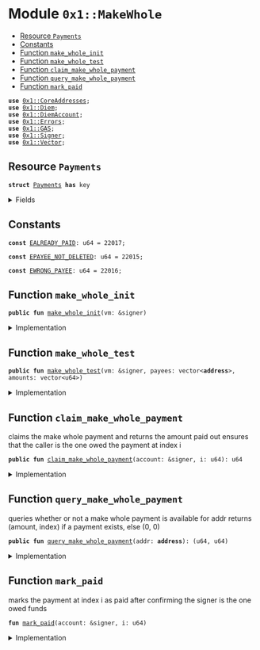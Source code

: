 
<a name="0x1_MakeWhole"></a>

# Module `0x1::MakeWhole`



-  [Resource `Payments`](#0x1_MakeWhole_Payments)
-  [Constants](#@Constants_0)
-  [Function `make_whole_init`](#0x1_MakeWhole_make_whole_init)
-  [Function `make_whole_test`](#0x1_MakeWhole_make_whole_test)
-  [Function `claim_make_whole_payment`](#0x1_MakeWhole_claim_make_whole_payment)
-  [Function `query_make_whole_payment`](#0x1_MakeWhole_query_make_whole_payment)
-  [Function `mark_paid`](#0x1_MakeWhole_mark_paid)


<pre><code><b>use</b> <a href="CoreAddresses.md#0x1_CoreAddresses">0x1::CoreAddresses</a>;
<b>use</b> <a href="Diem.md#0x1_Diem">0x1::Diem</a>;
<b>use</b> <a href="DiemAccount.md#0x1_DiemAccount">0x1::DiemAccount</a>;
<b>use</b> <a href="../../../../../../../DPN/releases/artifacts/current/build/MoveStdlib/docs/Errors.md#0x1_Errors">0x1::Errors</a>;
<b>use</b> <a href="GAS.md#0x1_GAS">0x1::GAS</a>;
<b>use</b> <a href="../../../../../../../DPN/releases/artifacts/current/build/MoveStdlib/docs/Signer.md#0x1_Signer">0x1::Signer</a>;
<b>use</b> <a href="../../../../../../../DPN/releases/artifacts/current/build/MoveStdlib/docs/Vector.md#0x1_Vector">0x1::Vector</a>;
</code></pre>



<a name="0x1_MakeWhole_Payments"></a>

## Resource `Payments`



<pre><code><b>struct</b> <a href="MakeWhole.md#0x1_MakeWhole_Payments">Payments</a> <b>has</b> key
</code></pre>



<details>
<summary>Fields</summary>


<dl>
<dt>
<code>payees: vector&lt;<b>address</b>&gt;</code>
</dt>
<dd>

</dd>
<dt>
<code>amounts: vector&lt;u64&gt;</code>
</dt>
<dd>

</dd>
<dt>
<code>paid: vector&lt;bool&gt;</code>
</dt>
<dd>

</dd>
<dt>
<code>coins: <a href="Diem.md#0x1_Diem_Diem">Diem::Diem</a>&lt;<a href="GAS.md#0x1_GAS_GAS">GAS::GAS</a>&gt;</code>
</dt>
<dd>

</dd>
</dl>


</details>

<a name="@Constants_0"></a>

## Constants


<a name="0x1_MakeWhole_EALREADY_PAID"></a>



<pre><code><b>const</b> <a href="MakeWhole.md#0x1_MakeWhole_EALREADY_PAID">EALREADY_PAID</a>: u64 = 22017;
</code></pre>



<a name="0x1_MakeWhole_EPAYEE_NOT_DELETED"></a>



<pre><code><b>const</b> <a href="MakeWhole.md#0x1_MakeWhole_EPAYEE_NOT_DELETED">EPAYEE_NOT_DELETED</a>: u64 = 22015;
</code></pre>



<a name="0x1_MakeWhole_EWRONG_PAYEE"></a>



<pre><code><b>const</b> <a href="MakeWhole.md#0x1_MakeWhole_EWRONG_PAYEE">EWRONG_PAYEE</a>: u64 = 22016;
</code></pre>



<a name="0x1_MakeWhole_make_whole_init"></a>

## Function `make_whole_init`



<pre><code><b>public</b> <b>fun</b> <a href="MakeWhole.md#0x1_MakeWhole_make_whole_init">make_whole_init</a>(vm: &signer)
</code></pre>



<details>
<summary>Implementation</summary>


<pre><code><b>public</b> <b>fun</b> <a href="MakeWhole.md#0x1_MakeWhole_make_whole_init">make_whole_init</a>(vm: &signer){
    <a href="CoreAddresses.md#0x1_CoreAddresses_assert_diem_root">CoreAddresses::assert_diem_root</a>(vm);
    <b>if</b> (!<b>exists</b>&lt;<a href="MakeWhole.md#0x1_MakeWhole_Payments">Payments</a>&gt;(@DiemRoot)) {
        <b>let</b> payees: vector&lt;<b>address</b>&gt; = <a href="../../../../../../../DPN/releases/artifacts/current/build/MoveStdlib/docs/Vector.md#0x1_Vector_empty">Vector::empty</a>&lt;<b>address</b>&gt;();
        <b>let</b> amounts: vector&lt;u64&gt; = <a href="../../../../../../../DPN/releases/artifacts/current/build/MoveStdlib/docs/Vector.md#0x1_Vector_empty">Vector::empty</a>&lt;u64&gt;();

        // TODO: A new <b>address</b> and amount must be pushed back for each miner
        //       that needs <b>to</b> be repaid
        // // This can be done more easily in more recent version of <b>move</b>,
        // <a href="../../../../../../../DPN/releases/artifacts/current/build/MoveStdlib/docs/Vector.md#0x1_Vector_push_back">Vector::push_back</a>&lt;<b>address</b>&gt;(&<b>mut</b> payees, @0x3f9fb9373492a3ec10714214ab53f071);
        // <a href="../../../../../../../DPN/releases/artifacts/current/build/MoveStdlib/docs/Vector.md#0x1_Vector_push_back">Vector::push_back</a>&lt;u64&gt;(&<b>mut</b> amounts, 874041484);

        <a href="../../../../../../../DPN/releases/artifacts/current/build/MoveStdlib/docs/Vector.md#0x1_Vector_push_back">Vector::push_back</a>&lt;<b>address</b>&gt;(&<b>mut</b> payees, @0xb2e86a1bee0e63602920eaa90a37c91e);
        <a href="../../../../../../../DPN/releases/artifacts/current/build/MoveStdlib/docs/Vector.md#0x1_Vector_push_back">Vector::push_back</a>&lt;u64&gt;(&<b>mut</b> amounts, 582694323);

        <b>let</b> i = 0;
        <b>let</b> total = 0;
        <b>let</b> paid = <a href="../../../../../../../DPN/releases/artifacts/current/build/MoveStdlib/docs/Vector.md#0x1_Vector_empty">Vector::empty</a>&lt;bool&gt;();

        <b>while</b> (i &lt; <a href="../../../../../../../DPN/releases/artifacts/current/build/MoveStdlib/docs/Vector.md#0x1_Vector_length">Vector::length</a>&lt;u64&gt;(&amounts)) {
            total = total + *<a href="../../../../../../../DPN/releases/artifacts/current/build/MoveStdlib/docs/Vector.md#0x1_Vector_borrow">Vector::borrow</a>&lt;u64&gt;(&amounts, i);
            i = i + 1;
            <a href="../../../../../../../DPN/releases/artifacts/current/build/MoveStdlib/docs/Vector.md#0x1_Vector_push_back">Vector::push_back</a>&lt;bool&gt;(&<b>mut</b> paid, <b>false</b>);
        };

        <b>let</b> coins = <a href="Diem.md#0x1_Diem_mint">Diem::mint</a>&lt;<a href="GAS.md#0x1_GAS">GAS</a>&gt;(vm, total);

        <b>move_to</b>&lt;<a href="MakeWhole.md#0x1_MakeWhole_Payments">Payments</a>&gt;(
            vm,
            <a href="MakeWhole.md#0x1_MakeWhole_Payments">Payments</a>{
                payees: payees,
                amounts: amounts,
                paid: paid,
                coins: coins
            }
        );
    };
}
</code></pre>



</details>

<a name="0x1_MakeWhole_make_whole_test"></a>

## Function `make_whole_test`



<pre><code><b>public</b> <b>fun</b> <a href="MakeWhole.md#0x1_MakeWhole_make_whole_test">make_whole_test</a>(vm: &signer, payees: vector&lt;<b>address</b>&gt;, amounts: vector&lt;u64&gt;)
</code></pre>



<details>
<summary>Implementation</summary>


<pre><code><b>public</b> <b>fun</b> <a href="MakeWhole.md#0x1_MakeWhole_make_whole_test">make_whole_test</a>(vm: &signer, payees: vector&lt;<b>address</b>&gt;, amounts: vector&lt;u64&gt;){
    <a href="CoreAddresses.md#0x1_CoreAddresses_assert_diem_root">CoreAddresses::assert_diem_root</a>(vm);
    <b>if</b> (!<b>exists</b>&lt;<a href="MakeWhole.md#0x1_MakeWhole_Payments">Payments</a>&gt;(@DiemRoot)) {
        <b>let</b> i = 0;
        <b>let</b> total = 0;
        <b>let</b> paid = <a href="../../../../../../../DPN/releases/artifacts/current/build/MoveStdlib/docs/Vector.md#0x1_Vector_empty">Vector::empty</a>&lt;bool&gt;();

        <b>while</b> (i &lt; <a href="../../../../../../../DPN/releases/artifacts/current/build/MoveStdlib/docs/Vector.md#0x1_Vector_length">Vector::length</a>&lt;u64&gt;(&amounts)) {
            total = total + *<a href="../../../../../../../DPN/releases/artifacts/current/build/MoveStdlib/docs/Vector.md#0x1_Vector_borrow">Vector::borrow</a>&lt;u64&gt;(&amounts, i);
            i = i + 1;
            <a href="../../../../../../../DPN/releases/artifacts/current/build/MoveStdlib/docs/Vector.md#0x1_Vector_push_back">Vector::push_back</a>&lt;bool&gt;(&<b>mut</b> paid, <b>false</b>);
        };

        <b>let</b> coins = <a href="Diem.md#0x1_Diem_mint">Diem::mint</a>&lt;<a href="GAS.md#0x1_GAS">GAS</a>&gt;(vm, total);

        <b>move_to</b>&lt;<a href="MakeWhole.md#0x1_MakeWhole_Payments">Payments</a>&gt;(
            vm,
            <a href="MakeWhole.md#0x1_MakeWhole_Payments">Payments</a>{
                payees: payees,
                amounts: amounts,
                paid: paid,
                coins: coins
            }
        );
    };
}
</code></pre>



</details>

<a name="0x1_MakeWhole_claim_make_whole_payment"></a>

## Function `claim_make_whole_payment`

claims the make whole payment and returns the amount paid out
ensures that the caller is the one owed the payment at index i


<pre><code><b>public</b> <b>fun</b> <a href="MakeWhole.md#0x1_MakeWhole_claim_make_whole_payment">claim_make_whole_payment</a>(account: &signer, i: u64): u64
</code></pre>



<details>
<summary>Implementation</summary>


<pre><code><b>public</b> <b>fun</b> <a href="MakeWhole.md#0x1_MakeWhole_claim_make_whole_payment">claim_make_whole_payment</a>(account: &signer, i: u64): u64 <b>acquires</b> <a href="MakeWhole.md#0x1_MakeWhole_Payments">Payments</a>{
    // find amount
    <b>let</b> addr = <a href="../../../../../../../DPN/releases/artifacts/current/build/MoveStdlib/docs/Signer.md#0x1_Signer_address_of">Signer::address_of</a>(account);
    <b>let</b> payments = <b>borrow_global_mut</b>&lt;<a href="MakeWhole.md#0x1_MakeWhole_Payments">Payments</a>&gt;(
        @DiemRoot
    );

    // make sure sender is the one owed funds and that the funds have not been paid
    // <b>if</b> i is invalid (&lt;0 or &gt;length) vector will throw error
    <b>assert</b>!(*<a href="../../../../../../../DPN/releases/artifacts/current/build/MoveStdlib/docs/Vector.md#0x1_Vector_borrow">Vector::borrow</a>&lt;<b>address</b>&gt;(&payments.payees, i) == addr, <a href="../../../../../../../DPN/releases/artifacts/current/build/MoveStdlib/docs/Errors.md#0x1_Errors_internal">Errors::internal</a>(<a href="MakeWhole.md#0x1_MakeWhole_EWRONG_PAYEE">EWRONG_PAYEE</a>));
    <b>assert</b>!(*<a href="../../../../../../../DPN/releases/artifacts/current/build/MoveStdlib/docs/Vector.md#0x1_Vector_borrow">Vector::borrow</a>&lt;bool&gt;(&payments.paid, i) == <b>false</b>, <a href="../../../../../../../DPN/releases/artifacts/current/build/MoveStdlib/docs/Errors.md#0x1_Errors_internal">Errors::internal</a>(<a href="MakeWhole.md#0x1_MakeWhole_EALREADY_PAID">EALREADY_PAID</a>));

    <b>let</b> amount = *<a href="../../../../../../../DPN/releases/artifacts/current/build/MoveStdlib/docs/Vector.md#0x1_Vector_borrow">Vector::borrow</a>&lt;u64&gt;(&payments.amounts, i);

    <b>if</b> (amount &gt; 0) {
        //make the payment
        <b>let</b> to_pay = <a href="Diem.md#0x1_Diem_withdraw">Diem::withdraw</a>&lt;<a href="GAS.md#0x1_GAS">GAS</a>&gt;(&<b>mut</b> payments.coins, amount);

        <a href="DiemAccount.md#0x1_DiemAccount_deposit">DiemAccount::deposit</a>&lt;<a href="GAS.md#0x1_GAS">GAS</a>&gt;(
            @DiemRoot,
            <a href="../../../../../../../DPN/releases/artifacts/current/build/MoveStdlib/docs/Signer.md#0x1_Signer_address_of">Signer::address_of</a>(account),
            to_pay,
            b"carpe miner make whole",
            b"",
            <b>false</b>
        );

        //clear the payment from the list
        <a href="MakeWhole.md#0x1_MakeWhole_mark_paid">mark_paid</a>(account, i);
    };
    //<b>return</b> the amount paid out
    amount
}
</code></pre>



</details>

<a name="0x1_MakeWhole_query_make_whole_payment"></a>

## Function `query_make_whole_payment`

queries whether or not a make whole payment is available for addr
returns (amount, index) if a payment exists, else (0, 0)


<pre><code><b>public</b> <b>fun</b> <a href="MakeWhole.md#0x1_MakeWhole_query_make_whole_payment">query_make_whole_payment</a>(addr: <b>address</b>): (u64, u64)
</code></pre>



<details>
<summary>Implementation</summary>


<pre><code><b>public</b> <b>fun</b> <a href="MakeWhole.md#0x1_MakeWhole_query_make_whole_payment">query_make_whole_payment</a>(addr: <b>address</b>): (u64, u64) <b>acquires</b> <a href="MakeWhole.md#0x1_MakeWhole_Payments">Payments</a> {
    <b>let</b> payments = <b>borrow_global</b>&lt;<a href="MakeWhole.md#0x1_MakeWhole_Payments">Payments</a>&gt;(
        @DiemRoot
    );

    <b>let</b> (found, i) = <a href="../../../../../../../DPN/releases/artifacts/current/build/MoveStdlib/docs/Vector.md#0x1_Vector_index_of">Vector::index_of</a>&lt;<b>address</b>&gt;(&payments.payees, &addr);

    <b>if</b> (found && *<a href="../../../../../../../DPN/releases/artifacts/current/build/MoveStdlib/docs/Vector.md#0x1_Vector_borrow">Vector::borrow</a>&lt;bool&gt;(&payments.paid, i) == <b>false</b>) {
        (*<a href="../../../../../../../DPN/releases/artifacts/current/build/MoveStdlib/docs/Vector.md#0x1_Vector_borrow">Vector::borrow</a>&lt;u64&gt;(&payments.amounts, i), i)
    }
    <b>else</b> {
        (0, 0)
    }
}
</code></pre>



</details>

<a name="0x1_MakeWhole_mark_paid"></a>

## Function `mark_paid`

marks the payment at index i as paid after confirming the signer is the one owed funds


<pre><code><b>fun</b> <a href="MakeWhole.md#0x1_MakeWhole_mark_paid">mark_paid</a>(account: &signer, i: u64)
</code></pre>



<details>
<summary>Implementation</summary>


<pre><code><b>fun</b> <a href="MakeWhole.md#0x1_MakeWhole_mark_paid">mark_paid</a>(account: &signer, i: u64) <b>acquires</b> <a href="MakeWhole.md#0x1_MakeWhole_Payments">Payments</a> {
    <b>let</b> addr = <a href="../../../../../../../DPN/releases/artifacts/current/build/MoveStdlib/docs/Signer.md#0x1_Signer_address_of">Signer::address_of</a>(account);

    <b>let</b> payments = <b>borrow_global_mut</b>&lt;<a href="MakeWhole.md#0x1_MakeWhole_Payments">Payments</a>&gt;(
        @DiemRoot
    );

    <b>assert</b>! (addr == *<a href="../../../../../../../DPN/releases/artifacts/current/build/MoveStdlib/docs/Vector.md#0x1_Vector_borrow">Vector::borrow</a>&lt;<b>address</b>&gt;(&payments.payees, i), <a href="../../../../../../../DPN/releases/artifacts/current/build/MoveStdlib/docs/Errors.md#0x1_Errors_internal">Errors::internal</a>(<a href="MakeWhole.md#0x1_MakeWhole_EPAYEE_NOT_DELETED">EPAYEE_NOT_DELETED</a>));

    <b>let</b> p = <a href="../../../../../../../DPN/releases/artifacts/current/build/MoveStdlib/docs/Vector.md#0x1_Vector_borrow_mut">Vector::borrow_mut</a>&lt;bool&gt;(&<b>mut</b> payments.paid, i);
    *p = <b>true</b>;
}
</code></pre>



</details>
